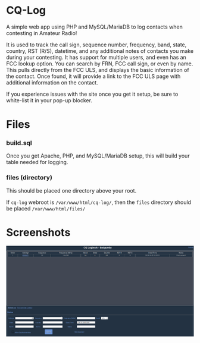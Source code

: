# CQ-Log

A simple web app using PHP and MySQL/MariaDB to log contacts when contesting in Amateur Radio!

It is used to track the call sign, sequence number, frequency, band, state, country, RST (R/S), datetime, and any additional notes of contacts you make during your contesting. It has support for multiple users, and even has an FCC lookup option. You can search by FRN, FCC call sign, or even by name. This pulls directly from the FCC ULS, and displays the basic information of the contact. Once found, it will provide a link to the FCC ULS page with additional information on the contact.

If you experience issues with the site once you get it setup, be sure to white-list it in your pop-up blocker.


# Files
### build.sql

Once you get Apache, PHP, and MySQL/MariaDB setup, this will build your table needed for logging.

### files (directory)

This should be placed one directory above your root.

If `cq-log` webroot is `/var/www/html/cq-log/`, then the `files` directory should be placed `/var/www/html/files/`


# Screenshots

![alt text](https://github.com/badgumby/cq-log/raw/master/cq-log.png "Logbook screen")
